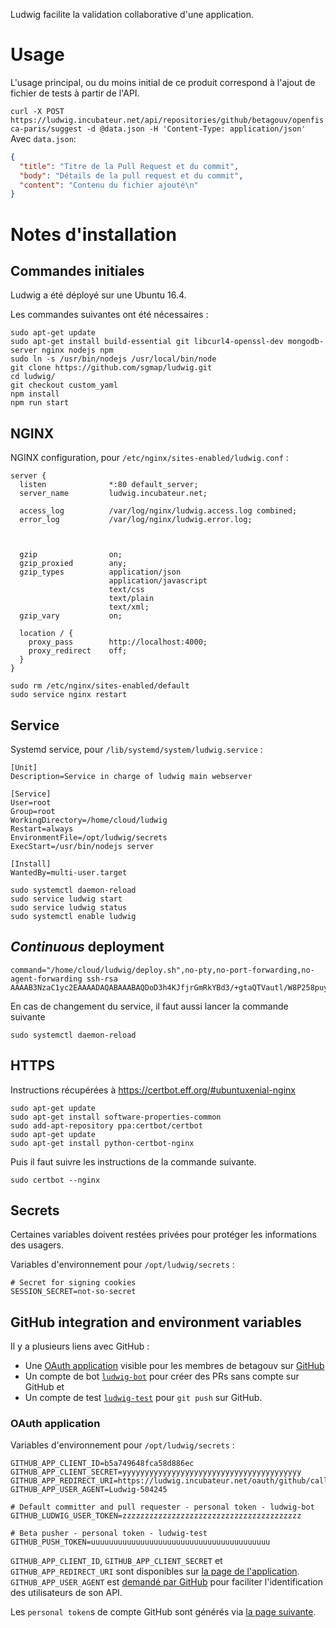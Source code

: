 Ludwig facilite la validation collaborative d'une application.


# Usage

L'usage principal, ou du moins initial de ce produit correspond à l'ajout de fichier de tests à partir de l'API.

`curl -X POST https://ludwig.incubateur.net/api/repositories/github/betagouv/openfisca-paris/suggest -d @data.json -H 'Content-Type: application/json'`
Avec `data.json`:
```json
{
  "title": "Titre de la Pull Request et du commit",
  "body": "Détails de la pull request et du commit",
  "content": "Contenu du fichier ajouté\n"
}
```

# Notes d'installation

## Commandes initiales

Ludwig a été déployé sur une Ubuntu 16.4.

Les commandes suivantes ont été nécessaires :
```shell
sudo apt-get update
sudo apt-get install build-essential git libcurl4-openssl-dev mongodb-server nginx nodejs npm
sudo ln -s /usr/bin/nodejs /usr/local/bin/node
git clone https://github.com/sgmap/ludwig.git
cd ludwig/
git checkout custom_yaml
npm install
npm run start
```

## NGINX

NGINX configuration, pour `/etc/nginx/sites-enabled/ludwig.conf` :
```
server {
  listen              *:80 default_server;
  server_name         ludwig.incubateur.net;

  access_log          /var/log/nginx/ludwig.access.log combined;
  error_log           /var/log/nginx/ludwig.error.log;



  gzip                on;
  gzip_proxied        any;
  gzip_types          application/json
                      application/javascript
                      text/css
                      text/plain
                      text/xml;
  gzip_vary           on;

  location / {
    proxy_pass        http://localhost:4000;
    proxy_redirect    off;
  }
}
```

```
sudo rm /etc/nginx/sites-enabled/default
sudo service nginx restart
```

## Service

Systemd service, pour `/lib/systemd/system/ludwig.service` :
```
[Unit]
Description=Service in charge of ludwig main webserver

[Service]
User=root
Group=root
WorkingDirectory=/home/cloud/ludwig
Restart=always
EnvironmentFile=/opt/ludwig/secrets
ExecStart=/usr/bin/nodejs server

[Install]
WantedBy=multi-user.target
```

```
sudo systemctl daemon-reload
sudo service ludwig start
sudo service ludwig status
sudo systemctl enable ludwig
```

## _Continuous_ deployment

```
command="/home/cloud/ludwig/deploy.sh",no-pty,no-port-forwarding,no-agent-forwarding ssh-rsa AAAAB3NzaC1yc2EAAAADAQABAAABAQDoD3h4KJfjrGmRkYBd3/+gtaQTVautl/W8P258puydWx/ON5gZeyNuYBMzBaix9SfZk5qkY+U6y1PrnqKqjYQLJVU5IVcHkgaBGREQmOCQyfdBvpuXBeAVvmqEodeS32PtjNVC8F32CMwFZxJs0dCpMWyPkX2cLElZrqZdX6n+Ki2BbpHTwcEi2YRM6gmKxMStsYVxjTCpx90B2lnNuByoIb+saz5+g8ivF3XySxLQKJ72g8NC6mg1FZewsTCmvfpPL3gX3+v62CRjRMb68YgCBFAW7aKv/9XtNCr9jo+icpDcpD3js9/qvHKHE0yJEKSj1U2MsHdGP1qivRGf4iGB
```

En cas de changement du service, il faut aussi lancer la commande suivante
```
sudo systemctl daemon-reload
```

## HTTPS

Instructions récupérées à https://certbot.eff.org/#ubuntuxenial-nginx

```
sudo apt-get update
sudo apt-get install software-properties-common
sudo add-apt-repository ppa:certbot/certbot
sudo apt-get update
sudo apt-get install python-certbot-nginx
```

Puis il faut suivre les instructions de la commande suivante.
```
sudo certbot --nginx
```

## Secrets

Certaines variables doivent restées privées pour protéger les informations des usagers.

Variables d'environnement pour `/opt/ludwig/secrets` :
```
# Secret for signing cookies
SESSION_SECRET=not-so-secret
```

## GitHub integration and environment variables

Il y a plusieurs liens avec GitHub :
- Une [OAuth application](https://developer.github.com/apps/building-oauth-apps/) visible pour les membres de betagouv sur [GitHub](https://github.com/organizations/betagouv/settings/applications/504245)
- Un compte de bot [`ludwig-bot`](https://github.com/ludwig-bot) pour créer des PRs sans compte sur GitHub et
- Un compte de test [`ludwig-test`](https://github.com/ludwig-test) pour `git push` sur GitHub.

### OAuth application

Variables d'environnement pour `/opt/ludwig/secrets` :
```
GITHUB_APP_CLIENT_ID=b5a749648fca58d886ec
GITHUB_APP_CLIENT_SECRET=yyyyyyyyyyyyyyyyyyyyyyyyyyyyyyyyyyyyyyyy
GITHUB_APP_REDIRECT_URI=https://ludwig.incubateur.net/oauth/github/callback
GITHUB_APP_USER_AGENT=Ludwig-504245

# Default committer and pull requester - personal token - ludwig-bot
GITHUB_LUDWIG_USER_TOKEN=zzzzzzzzzzzzzzzzzzzzzzzzzzzzzzzzzzzzzzzz

# Beta pusher - personal token - ludwig-test
GITHUB_PUSH_TOKEN=uuuuuuuuuuuuuuuuuuuuuuuuuuuuuuuuuuuuuuuu
```

`GITHUB_APP_CLIENT_ID`, `GITHUB_APP_CLIENT_SECRET` et `GITHUB_APP_REDIRECT_URI` sont disponibles sur [la page de l'application](https://github.com/organizations/betagouv/settings/applications/504245).
`GITHUB_APP_USER_AGENT` est [demandé par GitHub](https://developer.github.com/v3/#user-agent-required) pour faciliter l'identification des utilisateurs de son API.

Les `personal token`s de compte GitHub sont générés via [la page suivante](https://github.com/settings/tokens).
